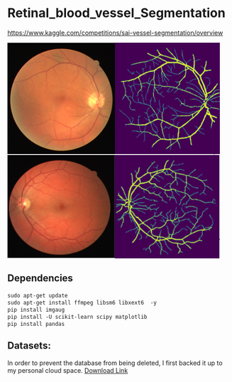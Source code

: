 # Retinal_blood_vessel_Segmentation
https://www.kaggle.com/competitions/sai-vessel-segmentation/overview

![](./readme_img/dataset_img.png)
## Dependencies
```shell
sudo apt-get update
sudo apt-get install ffmpeg libsm6 libxext6  -y
pip install imgaug
pip install -U scikit-learn scipy matplotlib
pip install pandas
```
## Datasets: 
In order to prevent the database from being deleted, I first backed it up to my personal cloud space.
[Download Link](https://drive.google.com/drive/folders/1l_hZbxdLA_FtGKKI6yjV0fMYg1NkY-LX?usp=sharing)

